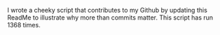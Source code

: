 I wrote a cheeky script that contributes to my Github by updating this ReadMe to illustrate why more than commits matter. This script has run 1368 times.